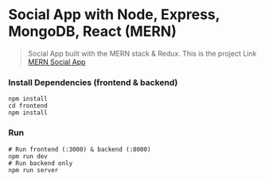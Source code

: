 # Social App with Node, Express, MongoDB, React (MERN)
> Social App built with the MERN stack & Redux.
This is the project Link [MERN Social App](https://mernsocialappkam.herokuapp.com/)

### Install Dependencies (frontend & backend)

```
npm install
cd frontend
npm install
```

### Run

```
# Run frontend (:3000) & backend (:8000)
npm run dev
# Run backend only
npm run server
```